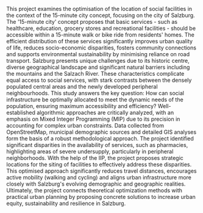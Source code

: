 This project examines the optimisation of the location of social facilities in the context of the 15-minute city concept, focusing on the city of Salzburg. The '15-minute city' concept proposes that basic services - such as healthcare, education, grocery stores and recreational facilities - should be accessible within a 15-minute walk or bike ride from residents' homes. The efficient distribution of these services significantly improves urban quality of life, reduces socio-economic disparities, fosters community connections and supports environmental sustainability by minimising reliance on road transport.
Salzburg presents unique challenges due to its historic centre, diverse geographical landscape and significant natural barriers including the mountains and the Salzach River. These characteristics complicate equal access to social services, with stark contrasts between the densely populated central areas and the newly developed peripheral neighbourhoods.
This study answers the key question: How can social infrastructure be optimally allocated to meet the dynamic needs of the population, ensuring maximum accessibility and efficiency? Well-established algorithmic approaches are critically analyzed, with an emphasis on Mixed Integer Programming (MIP) due to its precision in accounting for complex urban constraints. Data collected from OpenStreetMap, municipal demographic sources and detailed GIS analyses form the basis of a robust methodological approach.
The project identified significant disparities in the availability of services, such as pharmacies, highlighting areas of severe undersupply, particularly in peripheral neighborhoods. With the help of the IIP, the project proposes strategic locations for the siting of facilities to effectively address these disparities. This optimised approach significantly reduces travel distances, encourages active mobility (walking and cycling) and aligns urban infrastructure more closely with Salzburg's evolving demographic and geographic realities.
Ultimately, the project connects theoretical optimization methods with practical urban planning by proposing concrete solutions to increase urban equity, sustainability and resilience in Salzburg.
